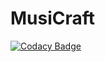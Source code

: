 # MusiCraft

[![Codacy Badge](https://api.codacy.com/project/badge/Grade/2d77c9d77db34b8d844c3973db31c8c2)](https://app.codacy.com/app/DogOnFire/MusiCraft?utm_source=github.com&utm_medium=referral&utm_content=DoggyCraftDK/MusiCraft&utm_campaign=Badge_Grade_Dashboard)
